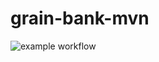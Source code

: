# grain-bank-mvn
![example workflow](https://github.com/BbqGamer/grain-bank-mvn/actions/workflows/ci.yml/badge.svg)
